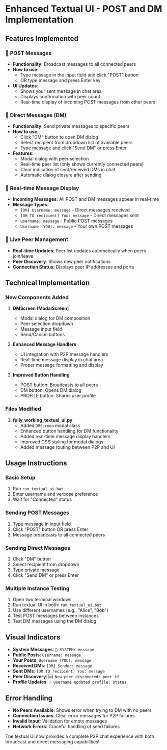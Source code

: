# Enhanced Textual UI - POST and DM Implementation

## Features Implemented

### 🚀 **POST Messages**
- **Functionality**: Broadcast messages to all connected peers
- **How to use**: 
  - Type message in the input field and click "POST" button
  - OR type message and press Enter key
- **UI Updates**: 
  - Shows your sent message in chat area
  - Displays confirmation with peer count
  - Real-time display of incoming POST messages from other peers

### 💬 **Direct Messages (DM)**
- **Functionality**: Send private messages to specific peers
- **How to use**:
  - Click "DM" button to open DM dialog
  - Select recipient from dropdown list of available peers
  - Type message and click "Send DM" or press Enter
- **Features**:
  - Modal dialog with peer selection
  - Real-time peer list (only shows currently connected peers)
  - Clear indication of sent/received DMs in chat
  - Automatic dialog closure after sending

### 📱 **Real-time Message Display**
- **Incoming Messages**: All POST and DM messages appear in real-time
- **Message Types**:
  - `[DM] Username: message` - Direct messages received
  - `[DM TO recipient] You: message` - Direct messages sent
  - `Username: message` - Public POST messages
  - `Username (YOU): message` - Your own POST messages

### 👥 **Live Peer Management**
- **Real-time Updates**: Peer list updates automatically when peers join/leave
- **Peer Discovery**: Shows new peer notifications
- **Connection Status**: Displays peer IP addresses and ports

## Technical Implementation

### New Components Added

1. **DMScreen (ModalScreen)**
   - Modal dialog for DM composition
   - Peer selection dropdown
   - Message input field
   - Send/Cancel buttons

2. **Enhanced Message Handlers**
   - UI integration with P2P message handlers
   - Real-time message display in chat area
   - Proper message formatting and display

3. **Improved Button Handling**
   - POST button: Broadcasts to all peers
   - DM button: Opens DM dialog
   - PROFILE button: Shares user profile

### Files Modified

1. **fully_working_textual_ui.py**
   - Added `DMScreen` modal class
   - Enhanced button handling for DM functionality
   - Added real-time message display handlers
   - Improved CSS styling for modal dialogs
   - Added message routing between P2P and UI

## Usage Instructions

### Basic Setup
1. Run `run_textual_ui.bat`
2. Enter username and verbose preference
3. Wait for "Connected" status

### Sending POST Messages
1. Type message in input field
2. Click "POST" button OR press Enter
3. Message broadcasts to all connected peers

### Sending Direct Messages
1. Click "DM" button
2. Select recipient from dropdown
3. Type private message
4. Click "Send DM" or press Enter

### Multiple Instance Testing
1. Open two terminal windows
2. Run textual UI in both: `run_textual_ui.bat`
3. Use different usernames (e.g., "Alice", "Bob")
4. Test POST messages between instances
5. Test DM messages using the DM dialog

## Visual Indicators

- **System Messages**: `🔧 SYSTEM: message`
- **Public Posts**: `Username: message`
- **Your Posts**: `Username (YOU): message`
- **Received DMs**: `[DM] Sender: message`
- **Sent DMs**: `[DM TO recipient] You: message`
- **Peer Discovery**: `🆕 New peer discovered: peer_id`
- **Profile Updates**: `👤 Username updated profile: status`

## Error Handling

- **No Peers Available**: Shows error when trying to DM with no peers
- **Connection Issues**: Clear error messages for P2P failures
- **Invalid Input**: Validation for empty messages
- **Network Errors**: Graceful handling of send failures

The textual UI now provides a complete P2P chat experience with both broadcast and direct messaging capabilities!
